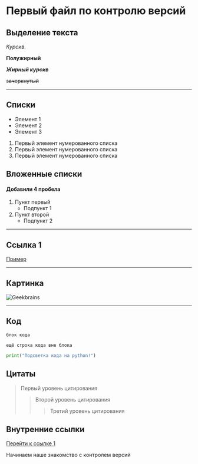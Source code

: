 # Первый файл по контролю версий


## Выделение текста

*Курсив.*

**Полужирный**

***Жирный курсив***

~~зачеркнутый~~
___

## Списки

* Элемент 1
* Элемент 2
* Элемент 3

1. Первый элемент нумерованного списка
2. Первый элемент нумерованного списка
3. Первый элемент нумерованного списка

## Вложенные списки

#### Добавили 4 пробела 

1. Пункт первый
    * Подпункт 1
2. Пункт второй
    * Подпункт 2
___
## <a id="link1">Ссылка 1</a>

[Пример](https://gist.github.com/Jekins/2bf2d0638163f1294637#%D0%B2%D0%BD%D1%83%D1%82%D1%80%D0%B5%D0%BD%D0%BD%D0%B8%D0%B5-%D1%81%D1%81%D1%8B%D0%BB%D0%BA%D0%B8)
___

## Картинка

![Geekbrains](https://topcheck.ru/wp-content/uploads/2022/02/geekbrains-1.png)
___

## Код

```
блок кода
```
`ещё строка кода вне блока`

```python
print("Подсветка кода на python!")
```
## Цитаты

>Первый уровень цитирования
>>Второй уровень цитирования
>>>Третий уровень цитирования

## Внутренние ссылки

[Перейти к ссылке 1](#link1)



Начинаем наше знакомство с 
контролем версий
